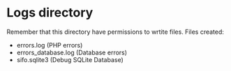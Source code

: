 Logs directory
=======================================================
Remember that this directory have permissions to wrtite files.
Files created:
* errors.log (PHP errors)
* errors_database.log (Database errors)
* sifo.sqlite3 (Debug SQLite Database)

